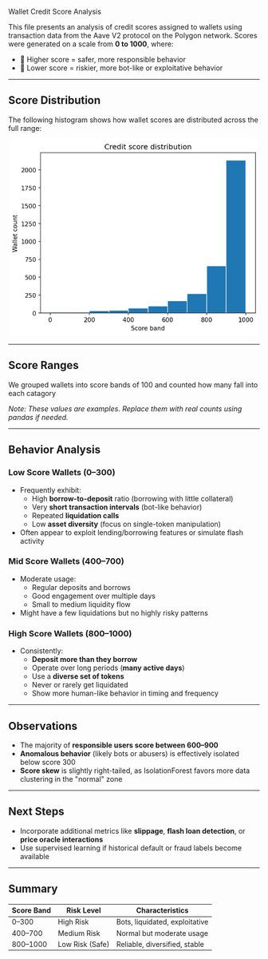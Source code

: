  Wallet Credit Score Analysis

This file presents an analysis of credit scores assigned to wallets using transaction data from the Aave V2 protocol on the Polygon network. Scores were generated on a scale from **0 to 1000**, where:

- 🔼 Higher score = safer, more responsible behavior
- 🔽 Lower score = riskier, more bot-like or exploitative behavior

---

##  Score Distribution

The following histogram shows how wallet scores are distributed across the full range:

![Score Distribution](score_distribution.png)

---

## Score Ranges

We grouped wallets into score bands of 100 and counted how many fall into each catagory

_Note: These values are examples. Replace them with real counts using pandas if needed._

---

## Behavior Analysis

###  **Low Score Wallets (0–300)**

- Frequently exhibit:
  - High **borrow-to-deposit** ratio (borrowing with little collateral)
  - Very **short transaction intervals** (bot-like behavior)
  - Repeated **liquidation calls**
  - Low **asset diversity** (focus on single-token manipulation)
- Often appear to exploit lending/borrowing features or simulate flash activity

###  **Mid Score Wallets (400–700)**

- Moderate usage:
  - Regular deposits and borrows
  - Good engagement over multiple days
  - Small to medium liquidity flow
- Might have a few liquidations but no highly risky patterns

###  **High Score Wallets (800–1000)**

- Consistently:
  - **Deposit more than they borrow**
  - Operate over long periods (**many active days**)
  - Use a **diverse set of tokens**
  - Never or rarely get liquidated
  - Show more human-like behavior in timing and frequency

---

##  Observations

- The majority of **responsible users score between 600–900**
- **Anomalous behavior** (likely bots or abusers) is effectively isolated below score 300
- **Score skew** is slightly right-tailed, as IsolationForest favors more data clustering in the "normal" zone

---

##  Next Steps

- Incorporate additional metrics like **slippage**, **flash loan detection**, or **price oracle interactions**
- Use supervised learning if historical default or fraud labels become available

---

##  Summary

| Score Band  | Risk Level       | Characteristics |
|-------------|------------------|-----------------|
| 0–300       | High Risk        | Bots, liquidated, exploitative |
| 400–700     | Medium Risk      | Normal but moderate usage |
| 800–1000    | Low Risk (Safe)  | Reliable, diversified, stable |
